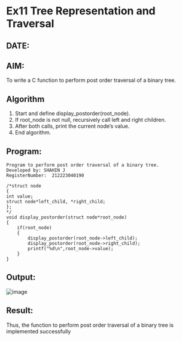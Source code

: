 # Ex11 Tree Representation and Traversal
## DATE:
## AIM:
To write a C function to perform post order traversal of a binary tree.

## Algorithm
1. Start and define display_postorder(root_node).
2. If root_node is not null, recursively call left and right children.
3. After both calls, print the current node’s value.
4. End algorithm.  

## Program:
```
Program to perform post order traversal of a binary tree.
Developed by: SHAHIN J
RegisterNumber:  212223040190

/*struct node
{
int value;
struct node*left_child, *right_child;
};
*/
void display_postorder(struct node*root_node)
{
    if(root_node)
    {
        display_postorder(root_node->left_child);
        display_postorder(root_node->right_child);
        printf("%d\n",root_node->value);
    }
}
```

## Output:
![image](https://github.com/user-attachments/assets/5014bff7-1df7-4065-8335-b1bc587e64b1)



## Result:
Thus, the function to perform post order traversal of a binary tree is implemented successfully
